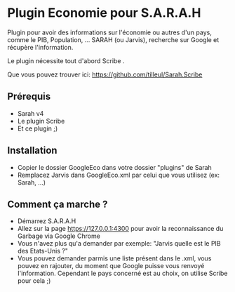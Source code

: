 Plugin Economie pour S.A.R.A.H
==================================

Plugin pour avoir des informations sur l'économie ou autres d'un pays, comme le PIB, Population, ...
SARAH (ou Jarvis), recherche sur Google et récupère l'information.

Le plugin nécessite tout d'abord Scribe .

Que vous pouvez trouver ici: https://github.com/tilleul/Sarah.Scribe

Prérequis
---------
- Sarah v4
- Le plugin Scribe
- Et ce plugin ;)

Installation
------------
- Copier le dossier GoogleEco dans votre dossier "plugins" de Sarah
- Remplacez Jarvis dans GoogleEco.xml par celui que vous utilisez (ex: Sarah, ...)

Comment ça marche ?
-------------------
- Démarrez S.A.R.A.H
- Allez sur la page https://127.0.0.1:4300 pour avoir la reconnaissance du Garbage via Google Chrome
- Vous n'avez plus qu'a demander par exemple: "Jarvis quelle est le PIB des Etats-Unis ?"
- Vous pouvez demander parmis une liste présent dans le .xml, vous pouvez en rajouter, du moment que Google puisse vous renvoyé l'information. Cependant le pays concerné est au choix, on utilise Scribe pour cela ;) 